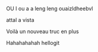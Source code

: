 OU I ou a a leng leng ouaizldheebvl

attal a vista


Voilà un nouveau truc en plus

Hahahahahah hellogit    